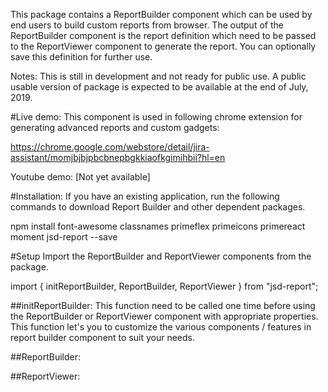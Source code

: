 This package contains a ReportBuilder component which can be used by end users to build custom reports from browser. The output of the ReportBuilder component is the report definition which need to be passed to the ReportViewer component to generate the report. You can optionally save this definition for further use.

Notes: This is still in development and not ready for public use. A public usable version of package is expected to be available at the end of July, 2019.

#Live demo:
This component is used in following chrome extension for generating advanced reports and custom gadgets:

https://chrome.google.com/webstore/detail/jira-assistant/momjbjbjpbcbnepbgkkiaofkgimihbii?hl=en

Youtube demo: [Not yet available]

#Installation:
If you have an existing application, run the following commands to download Report Builder and other dependent packages.

npm install font-awesome classnames primeflex primeicons primereact moment jsd-report --save

#Setup
Import the ReportBuilder and ReportViewer components from the package.

import { initReportBuilder, ReportBuilder, ReportViewer } from "jsd-report";

##initReportBuilder:
This function need to be called one time before using the ReportBuilder or ReportViewer component with appropriate properties. This function let's you to customize the various components / features in report builder component to suit your needs.

##ReportBuilder:

##ReportViewer:
